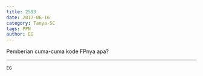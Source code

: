 ```yaml
---
title: 2593
date: 2017-06-16
category: Tanya-SC
tags: PPN
author: EG
---
```


Pemberian cuma-cuma kode FPnya apa?

---



`EG`
